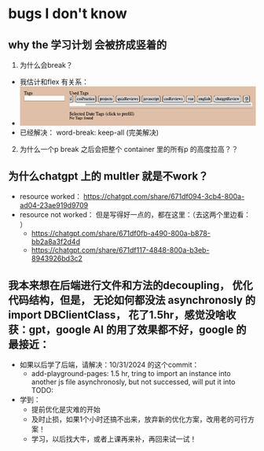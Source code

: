 # bugs I don't know

## why the 学习计划 会被挤成竖着的
1. 为什么会break？
- 我估计和flex 有关系：
- ![alt text](image.png)
- 已经解决： word-break: keep-all (完美解决)

2. 为什么一个p break 之后会把整个 container 里的所有p 的高度拉高？？


## 为什么chatgpt 上的 multler 就是不work？
- resource worked： https://chatgpt.com/share/671df094-3cb4-800a-ad04-23ae919d9709 
- resource not worked： 但是写得好一点的，都在这里：（去这两个里边看： ）
    - https://chatgpt.com/share/671df0fb-a490-800a-b878-bb2a8a3f2d4d 
    - https://chatgpt.com/share/671df117-4848-800a-b3eb-8943926bd3c2 



## 我本来想在后端进行文件和方法的decoupling， 优化代码结构，但是， 无论如何都没法 asynchronosly 的import DBClientClass， 花了1.5hr，感觉没啥收获：gpt，google AI 的用了效果都不好，google 的最接近：
- 如果以后学了后端，请解决：10/31/2024 的这个commit： 
    - add-playground-pages: 1.5 hr, tring to import an instance into another js file asynchronosly, but not successed, will put it into TODO: 
- 学到： 
    - 提前优化是灾难的开始
    - 及时止损，如果1个小时还搞不出来，放弃新的优化方案，改用老的可行方案！
    - 学习，以后找大牛，或者上课再来补，再回来试一试！

